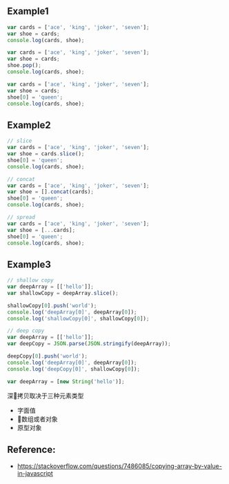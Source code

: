## Example1
```js
var cards = ['ace', 'king', 'joker', 'seven'];
var shoe = cards;
console.log(cards, shoe);
```

```js
var cards = ['ace', 'king', 'joker', 'seven'];
var shoe = cards;
shoe.pop();
console.log(cards, shoe);
```

```js
var cards = ['ace', 'king', 'joker', 'seven'];
var shoe = cards;
shoe[0] = 'queen';
console.log(cards, shoe);
```

## Example2
```js
// slice
var cards = ['ace', 'king', 'joker', 'seven'];
var shoe = cards.slice();
shoe[0] = 'queen';
console.log(cards, shoe);
```

```js
// concat
var cards = ['ace', 'king', 'joker', 'seven'];
var shoe = [].concat(cards);
shoe[0] = 'queen';
console.log(cards, shoe);
```

```js
// spread
var cards = ['ace', 'king', 'joker', 'seven'];
var shoe = [...cards];
shoe[0] = 'queen';
console.log(cards, shoe);
```

## Example3
```js
// shallow copy
var deepArray = [['hello']];
var shallowCopy = deepArray.slice();

shallowCopy[0].push('world');
console.log('deepArray[0]', deepArray[0]);
console.log('shallowCopy[0]', shallowCopy[0]);
```

```js
// deep copy
var deepArray = [['hello']];
var deepCopy = JSON.parse(JSON.stringify(deepArray));

deepCopy[0].push('world');
console.log('deepArray[0]', deepArray[0]);
console.log('deepCopy[0]', shallowCopy[0]);
```

```js
var deepArray = [new String('hello')];
```

深拷贝取决于三种元素类型
- 字面值
- 数组或者对象
- 原型对象

## Reference:
- https://stackoverflow.com/questions/7486085/copying-array-by-value-in-javascript


